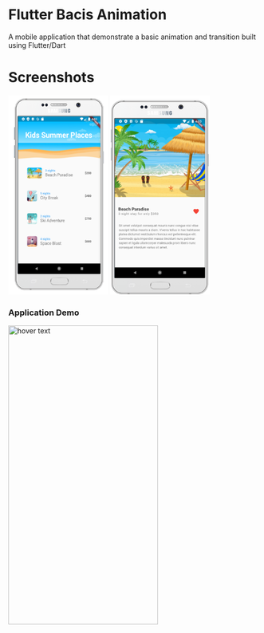 # Flutter Bacis Animation
A mobile application that demonstrate a basic animation and transition built using Flutter/Dart

# Screenshots
<div style=display="inline-block";>
  <img src="https://github.com/nav0713/images/blob/master/ba1.png" width="200" height="400" title="hover text">
       <img src="https://github.com/nav0713/images/blob/master/ba2.png" width="200" height="400" title="hover text">
        <h3>         Application Demo</h3>
 <img src="https://media.giphy.com/media/WXWrvQEIR3rgh01c4M/giphy.gif" width="300" height="600" title="hover text">

  </div>
  
